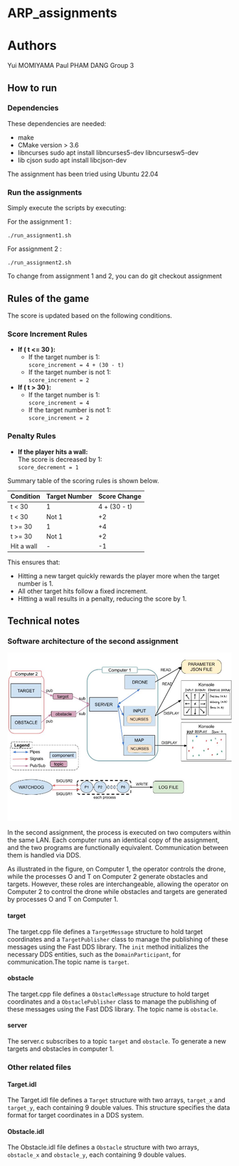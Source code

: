 # ARP_assignments

# Authors

Yui MOMIYAMA
Paul PHAM DANG
Group 3

## How to run

### Dependencies

These dependencies are needed:

- make
- CMake version > 3.6
- libncurses
    sudo apt install libncurses5-dev libncursesw5-dev
- lib cjson
    sudo apt install libcjson-dev

The assignment has been tried using Ubuntu 22.04

### Run the assignments

Simply execute the scripts by executing:

For the assignment 1 :

    ./run_assignment1.sh

For assignment 2 :

    ./run_assignment2.sh

To change from assignment 1 and 2, you can do 
    git checkout assignment

## Rules of the game
The score is updated based on the following conditions.

### Score Increment Rules
- **If \( t <= 30 \):**
  - If the target number is 1:  
    `score_increment = 4 + (30 - t)`
  - If the target number is not 1:  
    `score_increment = 2`
- **If \( t > 30 \):**
  - If the target number is 1:  
    `score_increment = 4`
  - If the target number is not 1:  
    `score_increment = 2`

### Penalty Rules
- **If the player hits a wall:**  
  The score is decreased by 1:  
  `score_decrement = 1`

Summary table of the scoring rules is shown below.

| Condition        | Target Number | Score Change         |
|------------------|---------------|----------------------|
|  t < 30      | 1             | 4 + (30 - t)   |
|  t < 30      | Not 1         | +2       |
|  t >= 30  | 1             | +4              |
|  t >= 30  | Not 1         | +2              |
| Hit a wall       | -             | -1              |

This ensures that:
- Hitting a new target quickly rewards the player more when the target number is 1.
- All other target hits follow a fixed increment.
- Hitting a wall results in a penalty, reducing the score by 1.

## Technical notes

### Software architecture of the second assignment

![plot](/docs/architecture2.jpg)

In the second assignment, the process is executed on two computers within the same LAN.
Each computer runs an identical copy of the assignment, and the two programs are functionally equivalent.
Communication between them is handled via DDS.

As illustrated in the figure, on Computer 1, the operator controls the drone, while the processes O and T on Computer 2 generate obstacles and targets.
However, these roles are interchangeable, allowing the operator on Computer 2 to control the drone while obstacles and targets are generated by processes O and T on Computer 1.


#### target
The target.cpp file defines a `TargetMessage` structure to hold target coordinates and a `TargetPublisher` class to manage the publishing of these messages using the Fast DDS library. The `init` method initializes the necessary DDS entities, such as the `DomainParticipant`, for communication.The topic name is `target`.

#### obstacle
The target.cpp file defines a `ObstacleMessage` structure to hold target coordinates and a `ObstaclePublisher` class to manage the publishing of these messages using the Fast DDS library. The topic name is `obstacle`.

#### server
The server.c subscribes to a topic `target` and `obstacle`. To generate a new targets and obstacles in computer 1.

### Other related files
#### Target.idl
The Target.idl file defines a `Target` structure with two arrays, `target_x` and `target_y`, each containing 9 double values. This structure specifies the data format for target coordinates in a DDS system.

#### Obstacle.idl
The Obstacle.idl file defines a `Obstacle` structure with two arrays, `obstacle_x` and `obstacle_y`, each containing 9 double values. 
